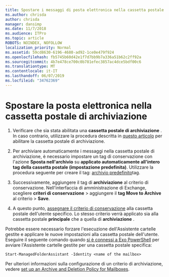 ```yaml
---
title: Spostare i messaggi di posta elettronica nella cassetta postale di archiviazione
ms.author: chrisda
author: chrisda
manager: dansimp
ms.date: 11/7/2018
ms.audience: ITPro
ms.topic: article
ROBOTS: NOINDEX, NOFOLLOW
localization_priority: Normal
ms.assetid: 59cd8630-6196-4680-ad92-1ce0e479f924
ms.openlocfilehash: fb5745b60d42e1f7d7bb9b7a336a51b62c2ff92a
ms.sourcegitcommit: 4b7e478ce700c0b781efec3857ac4dce5bdf00c6
ms.translationtype: MT
ms.contentlocale: it-IT
ms.lasthandoff: 06/07/2019
ms.locfileid: "34762369"
---
```

# <a name="move-email-to-the-archive-mailbox"></a>Spostare la posta elettronica nella cassetta postale di archiviazione
 
1. Verificare che sia stata abilitata una **cassetta postale di archiviazione** . In caso contrario, utilizzare la procedura descritta in [questo articolo](https://docs.microsoft.com/office365/securitycompliance/enable-archive-mailboxes) per abilitare la cassetta postale di archiviazione.

2. Per archiviare automaticamente i messaggi nella cassetta postale di archiviazione, è necessario impostare un tag di conservazione con l'azione **Sposta nell'archivio** su **applicato automaticamente all'intero tag della cassetta postale (impostazione predefinita)**. Utilizzare la procedura seguente per creare il tag: [archivio predefinito](https://nam06.safelinks.protection.outlook.com/?url=https%3A%2F%2Fdocs.microsoft.com%2Fen-us%2Foffice365%2Fsecuritycompliance%2Fset-up-an-archive-and-deletion-policy-for-mailboxes%23create-a-custom-archive-default-policy-tag&data=04%7C01%7Cstephow%40microsoft.com%7C89934e16dbd84ebdef6708d6b319b348%7C72f988bf86f141af91ab2d7cd011db47%7C1%7C0%7C636893320296576506%7CUnknown%7CTWFpbGZsb3d8eyJWIjoiMC4wLjAwMDAiLCJQIjoiV2luMzIiLCJBTiI6Ik1haWwiLCJXVCI6Mn0%3D%7C-1&sdata=UibWi%2BtrO3ITZ6iF%2FtKQj5JyxzEb9Mu9frBJPT6FNFI%3D&reserved=0)tag.
    
3. Successivamente, aggiungere il tag di **archiviazione** al criterio di conservazione. Nell'interfaccia di amministrazione di Exchange, scegliere **criteri di conservazione** > aggiungere il **tag Move to Archive** al criterio > **Save**. 
    
4. A questo punto, [assegnare il criterio di conservazione](https://docs.microsoft.com/exchange/security-and-compliance/messaging-records-management/apply-retention-policy) alla cassetta postale dell'utente specifico. Lo stesso criterio verrà applicato sia alla cassetta postale **principale** che a quella di **archiviazione** . 
    
Potrebbe essere necessario forzare l'esecuzione dell'Assistente cartelle gestite e applicare le nuove impostazioni alla cassetta postale dell'utente. Eseguire il seguente comando quando [si è connessi a Exo PowerShell](https://docs.microsoft.com/powershell/exchange/exchange-online/connect-to-exchange-online-powershell/connect-to-exchange-online-powershell?view=exchange-ps) per avviare l'Assistente cartelle gestite per una cassetta postale specifica: 
  
```
Start-ManagedFolderAssistant -Identity <name of the mailbox>
```

Per ulteriori informazioni sulla configurazione di un criterio di archiviazione, vedere [set up an Archive and Deletion Policy for Mailboxes](https://docs.microsoft.com/office365/securitycompliance/set-up-an-archive-and-deletion-policy-for-mailboxes#step-1-enable-archive-mailboxes-for-users).
  

